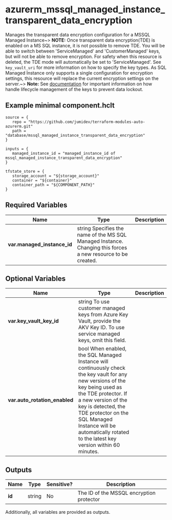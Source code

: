 # azurerm_mssql_managed_instance_transparent_data_encryption

Manages the transparent data encryption configuration for a MSSQL Managed Instance~> **NOTE:** Once transparent data encryption(TDE) is enabled on a MS SQL instance, it is not possible to remove TDE. You will be able to switch between 'ServiceManaged' and 'CustomerManaged' keys, but will not be able to remove encryption. For safety when this resource is deleted, the TDE mode will automatically be set to 'ServiceManaged'. See `key_vault_uri` for more information on how to specify the key types. As SQL Managed Instance only supports a single configuration for encryption settings, this resource will replace the current encryption settings on the server.~> **Note:** See [documentation](https://docs.microsoft.com/azure/azure-sql/database/transparent-data-encryption-byok-overview) for important information on how handle lifecycle management of the keys to prevent data lockout.

## Example minimal component.hclt

```hcl
source = {
   repo = "https://github.com/jumidev/terraform-modules-auto-azurerm.git" 
   path = "database/mssql_managed_instance_transparent_data_encryption" 
}

inputs = {
   managed_instance_id = "managed_instance_id of mssql_managed_instance_transparent_data_encryption" 
}

tfstate_store = {
   storage_account = "${storage_account}" 
   container = "${container}" 
   container_path = "${COMPONENT_PATH}" 
}

```

## Required Variables

| Name | Type |  Description |
| ---- | --------- |  ----------- |
| **var.managed_instance_id** | string  Specifies the name of the MS SQL Managed Instance. Changing this forces a new resource to be created. | 

## Optional Variables

| Name | Type |  Description |
| ---- | --------- |  ----------- |
| **var.key_vault_key_id** | string  To use customer managed keys from Azure Key Vault, provide the AKV Key ID. To use service managed keys, omit this field. | 
| **var.auto_rotation_enabled** | bool  When enabled, the SQL Managed Instance will continuously check the key vault for any new versions of the key being used as the TDE protector. If a new version of the key is detected, the TDE protector on the SQL Managed Instance will be automatically rotated to the latest key version within 60 minutes. | 



## Outputs

| Name | Type | Sensitive? | Description |
| ---- | ---- | --------- | --------- |
| **id** | string | No  | The ID of the MSSQL encryption protector | 

Additionally, all variables are provided as outputs.
